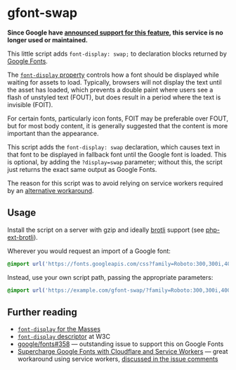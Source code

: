 # gfont-swap

**Since Google have [announced support for this feature](https://github.com/google/fonts/issues/358#issuecomment-490730397), this service is no longer used or maintained.**

This little script adds `font-display: swap;` to declaration blocks returned by [Google Fonts](https://developers.google.com/fonts/).

The [`font-display` property](https://developer.mozilla.org/en-US/docs/Web/CSS/@font-face/font-display) controls how a font should be displayed while waiting for assets to load. Typically, browsers will not display the text until the asset has loaded, which prevents a double paint where users see a flash of unstyled text (FOUT), but does result in a period where the text is invisible (FOIT).

For certain fonts, particularly icon fonts, FOIT may be preferable over FOUT, but for most body content, it is generally suggested that the content is more important than the appearance.

This script adds the `font-display: swap` declaration, which causes text in that font to be displayed in fallback font until the Google font is loaded. This is optional, by adding the `?display=swap` parameter; without this, the script just returns the exact same output as Google Fonts.

The reason for this script was to avoid relying on service workers required by an [alternative workaround](https://medium.com/@pierluc/supercharge-google-fonts-with-cloudflare-and-service-workers-25c37462fb6a).

## Usage

Install the script on a server with gzip and ideally [brotli](https://github.com/google/brotli/) support (see [php-ext-brotli](https://github.com/kjdev/php-ext-brotli)).

Wherever you would request an import of a Google font:

```css
@import url('https://fonts.googleapis.com/css?family=Roboto:300,300i,400');
```

Instead, use your own script path, passing the appropriate parameters:

```css
@import url('https://example.com/gfont-swap/?family=Roboto:300,300i,400&display=swap');
```

## Further reading

* [`font-display` for the Masses](https://css-tricks.com/font-display-masses/)
* [`font-display` descriptor](https://www.w3.org/TR/css-fonts-4/#font-display-desc) at W3C
* [google/fonts#358](https://github.com/google/fonts/issues/358) — outstanding issue to support this on Google Fonts
* [Supercharge Google Fonts with Cloudflare and Service Workers](https://medium.com/@pierluc/supercharge-google-fonts-with-cloudflare-and-service-workers-25c37462fb6a) — great workaround using service workers, [discussed in the issue comments](https://github.com/google/fonts/issues/358#issuecomment-423833532)
